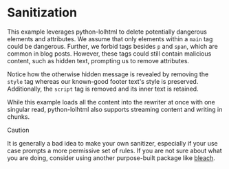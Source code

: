 Sanitization
=================

This example leverages python-lolhtml to delete potentially dangerous elements and attributes.
We assume that only elements within a `main` tag could be dangerous. Further, we forbid tags besides `p` and `span`, 
which are common in blog posts. However, these tags could still contain malicious content, such as hidden text, 
prompting us to remove attributes.

Notice how the otherwise hidden message is revealed by removing the `style` tag whereas our known-good footer text's 
style is preserved. Additionally, the `script` tag is removed and its inner text is retained.

While this example loads all the content into the rewriter at once with one singular read, python-lolhtml also supports
streaming content and writing in chunks.

> [!CAUTION]
> It is generally a bad idea to make your own sanitizer, especially if your use case prompts a more permissive set of 
> rules. If you are not sure about what you are doing, consider using another purpose-built package like 
> [bleach](https://github.com/mozilla/bleach).